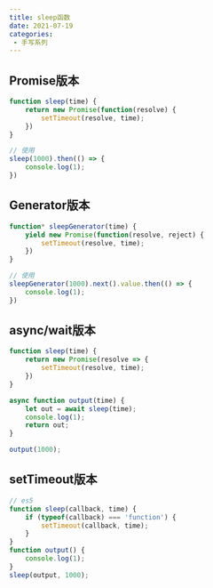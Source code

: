 ```yaml
---
title: sleep函数
date: 2021-07-19
categories: 
 - 手写系列
---
```


## Promise版本
```javascript
function sleep(time) {
	return new Promise(function(resolve) {
		setTimeout(resolve, time);
	})
}

// 使用
sleep(1000).then(() => {
	console.log(1);
})

```
## Generator版本
```javascript
function* sleepGenerator(time) {
	yield new Promise(function(resolve, reject) {
		setTimeout(resolve, time);
	})
}

// 使用
sleepGenerator(1000).next().value.then(() => {
	console.log(1);
})
```
## async/wait版本
```javascript
function sleep(time) {
	return new Promise(resolve => {
		setTimeout(resolve, time);
	})
}

async function output(time) {
	let out = await sleep(time);
	console.log(1);
	return out;
}

output(1000);

```
## setTimeout版本
```javascript
// es5
function sleep(callback, time) {
	if (typeof(callback) === 'function') {
		setTimeout(callback, time);
	}
}
function output() {
	console.log(1);
}
sleep(output, 1000);
```